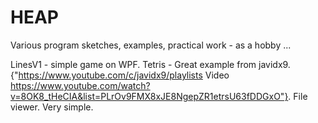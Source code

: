 # HEAP
Various program sketches, examples, practical work - as a hobby ...

LinesV1 - simple game on WPF.
Tetris -
Great example from javidx9. {"https://www.youtube.com/c/javidx9/playlists
Video https://www.youtube.com/watch?v=8OK8_tHeCIA&list=PLrOv9FMX8xJE8NgepZR1etrsU63fDDGxO"}.
File viewer. Very simple.


